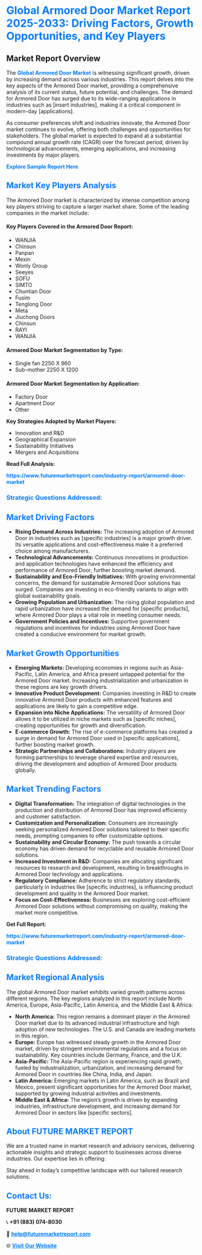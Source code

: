 <h1 style="color: #007BFF;">Global Armored Door Market Report 2025-2033: Driving Factors, Growth Opportunities, and Key Players</h1>

<section id="overview">
<h2>Market Report Overview</h2>
<p>The <a href="https://www.futuremarketreport.com/industry-report/armored-door-market" style="color: #007BFF; text-decoration: none;"><strong>Global Armored Door Market</strong></a> is witnessing significant growth, driven by increasing demand across various industries. This report delves into the key aspects of the Armored Door market, providing a comprehensive analysis of its current status, future potential, and challenges. The demand for Armored Door has surged due to its wide-ranging applications in industries such as [insert industries], making it a critical component in modern-day [applications].</p>
<p>As consumer preferences shift and industries innovate, the Armored Door market continues to evolve, offering both challenges and opportunities for stakeholders. The global market is expected to expand at a substantial compound annual growth rate (CAGR) over the forecast period, driven by technological advancements, emerging applications, and increasing investments by major players.</p>
</section>

<section id="overview">
<p><a href="https://www.futuremarketreport.com/request-sample/reportId=84552" style="color: #007BFF; text-decoration: none;"><strong>Explore Sample Report Here</strong></a></p>
</section>

<section id="key-players">
<h2 style="color: #007BFF;">Market Key Players Analysis</h2>
<p>The Armored Door market is characterized by intense competition among key players striving to capture a larger market share. Some of the leading companies in the market include:</p>
<h4>Key Players Covered in the Armored Door Report:</h4>
<ul><li>WANJIA</li><li>Chinsun</li><li>Panpan</li><li>Mexin</li><li>Wonly Group</li><li>Seeyes</li><li>SOFU</li><li>SIMTO</li><li>Chuntian Door</li><li>Fusim</li><li>Tenglong Door</li><li>Meta</li><li>Jiuchong Doors</li><li>Chinsun</li><li>RAYI</li><li>WANJIA</li></ul>
<h4>Armored Door Market Segmentation by Type:</h4>
<ul><li>Single fan 2250 X 960</li><li>Sub-mother 2250 X 1200</li></ul>

<h4>Armored Door Market Segmentation by Application:</h4>
<ul><li>Factory Door</li><li>Apartment Door</li><li>Other</li></ul>
<p><strong>Key Strategies Adopted by Market Players:</strong></p>
<ul>
<li>Innovation and R&D</li>
<li>Geographical Expansion</li>
<li>Sustainability Initiatives</li>
<li>Mergers and Acquisitions</li>
</ul>
</section>

<section>
<p><strong>Read Full Analysis: </strong></p><a href="https://www.futuremarketreport.com/industry-report/armored-door-market" style="color: #007BFF; text-decoration: none;"><strong>https://www.futuremarketreport.com/industry-report/armored-door-market</strong></a>
<h3 style="color: #007BFF;">Strategic Questions Addressed:</h3>
</section>

<section id="driving-factors">
<h2 style="color: #007BFF;">Market Driving Factors</h2>
<ul>
<li><strong>Rising Demand Across Industries:</strong> The increasing adoption of Armored Door in industries such as [specific industries] is a major growth driver. Its versatile applications and cost-effectiveness make it a preferred choice among manufacturers.</li>
<li><strong>Technological Advancements:</strong> Continuous innovations in production and application technologies have enhanced the efficiency and performance of Armored Door, further boosting market demand.</li>
<li><strong>Sustainability and Eco-Friendly Initiatives:</strong> With growing environmental concerns, the demand for sustainable Armored Door solutions has surged. Companies are investing in eco-friendly variants to align with global sustainability goals.</li>
<li><strong>Growing Population and Urbanization:</strong> The rising global population and rapid urbanization have increased the demand for [specific products], where Armored Door plays a vital role in meeting consumer needs.</li>
<li><strong>Government Policies and Incentives:</strong> Supportive government regulations and incentives for industries using Armored Door have created a conducive environment for market growth.</li>
</ul>
</section>

<section id="growth-opportunities">
<h2 style="color: #007BFF;">Market Growth Opportunities</h2>
<ul>
<li><strong>Emerging Markets:</strong> Developing economies in regions such as Asia-Pacific, Latin America, and Africa present untapped potential for the Armored Door market. Increasing industrialization and urbanization in these regions are key growth drivers.</li>
<li><strong>Innovative Product Development:</strong> Companies investing in R&D to create innovative Armored Door products with enhanced features and applications are likely to gain a competitive edge.</li>
<li><strong>Expansion into Niche Applications:</strong> The versatility of Armored Door allows it to be utilized in niche markets such as [specific niches], creating opportunities for growth and diversification.</li>
<li><strong>E-commerce Growth:</strong> The rise of e-commerce platforms has created a surge in demand for Armored Door used in [specific applications], further boosting market growth.</li>
<li><strong>Strategic Partnerships and Collaborations:</strong> Industry players are forming partnerships to leverage shared expertise and resources, driving the development and adoption of Armored Door products globally.</li>
</ul>
</section>

<section id="trending-factors">
<h2 style="color: #007BFF;">Market Trending Factors</h2>
<ul>
<li><strong>Digital Transformation:</strong> The integration of digital technologies in the production and distribution of Armored Door has improved efficiency and customer satisfaction.</li>
<li><strong>Customization and Personalization:</strong> Consumers are increasingly seeking personalized Armored Door solutions tailored to their specific needs, prompting companies to offer customizable options.</li>
<li><strong>Sustainability and Circular Economy:</strong> The push towards a circular economy has driven demand for recyclable and reusable Armored Door solutions.</li>
<li><strong>Increased Investment in R&D:</strong> Companies are allocating significant resources to research and development, resulting in breakthroughs in Armored Door technology and applications.</li>
<li><strong>Regulatory Compliance:</strong> Adherence to strict regulatory standards, particularly in industries like [specific industries], is influencing product development and quality in the Armored Door market.</li>
<li><strong>Focus on Cost-Effectiveness:</strong> Businesses are exploring cost-efficient Armored Door solutions without compromising on quality, making the market more competitive.</li>
</ul>
</section>

<section>
<p><strong>Get Full Report: </strong></p><a href="https://www.futuremarketreport.com/industry-report/armored-door-market" style="color: #007BFF; text-decoration: none;"><strong>https://www.futuremarketreport.com/industry-report/armored-door-market</strong></a>
<h3 style="color: #007BFF;">Strategic Questions Addressed:</h3>
</section>


<section id="regional-analysis">
<h2 style="color: #007BFF;">Market Regional Analysis</h2>
<p>The global Armored Door market exhibits varied growth patterns across different regions. The key regions analyzed in this report include North America, Europe, Asia-Pacific, Latin America, and the Middle East & Africa:</p>
<ul>
<li><strong>North America:</strong> This region remains a dominant player in the Armored Door market due to its advanced industrial infrastructure and high adoption of new technologies. The U.S. and Canada are leading markets in this region.</li>
<li><strong>Europe:</strong> Europe has witnessed steady growth in the Armored Door market, driven by stringent environmental regulations and a focus on sustainability. Key countries include Germany, France, and the U.K.</li>
<li><strong>Asia-Pacific:</strong> The Asia-Pacific region is experiencing rapid growth, fueled by industrialization, urbanization, and increasing demand for Armored Door in countries like China, India, and Japan.</li>
<li><strong>Latin America:</strong> Emerging markets in Latin America, such as Brazil and Mexico, present significant opportunities for the Armored Door market, supported by growing industrial activities and investments.</li>
<li><strong>Middle East & Africa:</strong> The region’s growth is driven by expanding industries, infrastructure development, and increasing demand for Armored Door in sectors like [specific sectors].</li>
</ul>
</section>

<footer>
<h2 style="color: #007BFF;">About FUTURE MARKET REPORT</h2>
<p>We are a trusted name in market research and advisory services, delivering actionable insights and strategic support to businesses across diverse industries. Our expertise lies in offering:</p>

<p>Stay ahead in today’s competitive landscape with our tailored research solutions.</p>

<h2 style="color: #007BFF;">Contact Us:</h2>
<p><strong>FUTURE MARKET REPORT</strong></p>
<p>📞 <strong>+91 (883) 074-8030</strong></p>
<p>📧 <strong><a href="mailto:help@futuremarketreport.com" style="color: #007BFF;">help@futuremarketreport.com</a></strong></p>
<p>🌐 <strong><a href="https://www.futuremarketreport.com/" style="color: #007BFF;">Visit Our Website</a></strong></p>
</footer>